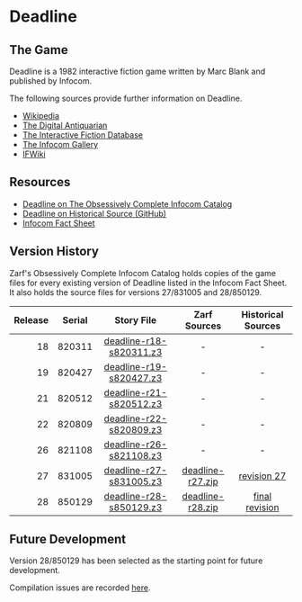 # Deadline

## The Game

Deadline is a 1982 interactive fiction game written by Marc Blank and published by Infocom.

The following sources provide further information on Deadline.

* [Wikipedia](https://en.wikipedia.org/wiki/Deadline_(video_game))
* [The Digital Antiquarian](https://www.filfre.net/2012/07/deadline/)
* [The Interactive Fiction Database](https://ifdb.tads.org/viewgame?id=p976o7x5ies9ltdh)
* [The Infocom Gallery](http://infocom.elsewhere.org/gallery/deadline_grey/)
* [IFWiki](http://www.ifwiki.org/index.php/Deadline)

## Resources

* [Deadline on The Obsessively Complete Infocom Catalog](https://eblong.com/infocom/#deadline)
* [Deadline on Historical Source (GitHub)](https://github.com/historicalsource/deadline)
* [Infocom Fact Sheet](http://pdd.if-legends.org/infocom/fact-sheet.txt)

## Version History

Zarf's Obsessively Complete Infocom Catalog holds copies of the game files for every existing version of Deadline listed in the Infocom Fact Sheet. It also holds the source files for versions 27/831005 and 28/850129.

| Release | Serial | Story File                | Zarf Sources       | Historical Sources |
| -------:|:------:|:-------------------------:|:------------------:|:------------------:|
|      18 | 820311 | [deadline-r18-s820311.z3] |                  - |                  - |
|      19 | 820427 | [deadline-r19-s820427.z3] |                  - |                  - |
|      21 | 820512 | [deadline-r21-s820512.z3] |                  - |                  - |
|      22 | 820809 | [deadline-r22-s820809.z3] |                  - |                  - |
|      26 | 821108 | [deadline-r26-s821108.z3] |                  - |                  - |
|      27 | 831005 | [deadline-r27-s831005.z3] | [deadline-r27.zip] |      [revision 27] |
|      28 | 850129 | [deadline-r28-s850129.z3] | [deadline-r28.zip] |   [final revision] |

[deadline-r18-s820311.z3]: https://eblong.com/infocom/gamefiles/deadline-r18-s820311.z3
[deadline-r19-s820427.z3]: https://eblong.com/infocom/gamefiles/deadline-r19-s820427.z3
[deadline-r21-s820512.z3]: https://eblong.com/infocom/gamefiles/deadline-r21-s820512.z3
[deadline-r22-s820809.z3]: https://eblong.com/infocom/gamefiles/deadline-r22-s820809.z3
[deadline-r26-s821108.z3]: https://eblong.com/infocom/gamefiles/deadline-r26-s821108.z3

[deadline-r27-s831005.z3]: https://eblong.com/infocom/gamefiles/deadline-r27-s831005.z3
[deadline-r27.zip]: https://eblong.com/infocom/sources/deadline-r27.zip
[revision 27]: https://github.com/historicalsource/deadline/tree/ad6dc28bb24968af58f4bd1c3236116c60aacc8e

[deadline-r28-s850129.z3]: https://eblong.com/infocom/gamefiles/deadline-r28-s850129.z3
[deadline-r28.zip]: https://eblong.com/infocom/sources/deadline-r28.zip
[final revision]: https://github.com/historicalsource/deadline/tree/93e6139367a0c839d9db189caa756065b5406628

## Future Development

Version 28/850129 has been selected as the starting point for future development.

Compilation issues are recorded [here](https://github.com/the-infocom-files/deadline/issues/2).

